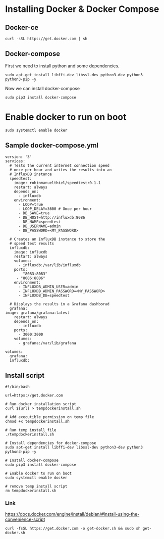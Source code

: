 # Installing Docker & Docker Compose

## Docker-ce

    curl -sSL https://get.docker.com | sh

## Docker-compose

First we need to install python and some dependencies.

    sudo apt-get install libffi-dev libssl-dev python3-dev python3 python3-pip -y

Now we can install docker-compose

    sudo pip3 install docker-compose

# Enable docker to run on boot

    sudo systemctl enable docker


## Sample docker-compose.yml

    version: '3'
    services:
      # Tests the current internet connection speed
      # once per hour and writes the results into an
      # InfluxDB instance
      speedtest:    
        image: robinmanuelthiel/speedtest:0.1.1
        restart: always
        depends_on:
          - influxdb
        environment:
          - LOOP=true
          - LOOP_DELAY=3600 # Once per hour
          - DB_SAVE=true
          - DB_HOST=http://influxdb:8086
          - DB_NAME=speedtest
          - DB_USERNAME=admin
          - DB_PASSWORD=<MY_PASSWORD>
    
      # Creates an InfluxDB instance to store the
      # speed test results
      influxdb:
        image: influxdb
        restart: always
        volumes:
          - influxdb:/var/lib/influxdb
        ports:
          - "8083:8083"
         - "8086:8086"
        environment:
          - INFLUXDB_ADMIN_USER=admin
          - INFLUXDB_ADMIN_PASSWORD=<MY_PASSWORD>
          - INFLUXDB_DB=speedtest
    
      # Displays the results in a Grafana dashborad
      grafana:
    image: grafana/grafana:latest
        restart: always
        depends_on:
          - influxdb
        ports:
          - 3000:3000
        volumes:
          - grafana:/var/lib/grafana
    
    volumes:
      grafana:
      influxdb:


## Install script

    #!/bin/bash

    url=https://get.docker.com

    # Run docker installation script
    curl ${url} > tempdockerinstall.sh
    
    # Add executible permission on temp file
    chmod +x tempdockerinstall.sh
    
    # Run temp install file
    ./tempdockerinstall.sh

    # Install dependencies for docker-compose
    sudo apt-get install libffi-dev libssl-dev python3-dev python3 python3-pip -y

    # Install docker-compose
    sudo pip3 install docker-compose

    # Enable docker to run on boot
    sudo systemctl enable docker

    # remove temp install script
    rm tempdockerinstall.sh


### Link

https://docs.docker.com/engine/install/debian/#install-using-the-convenience-script

    curl -fsSL https://get.docker.com -o get-docker.sh && sudo sh get-docker.sh
